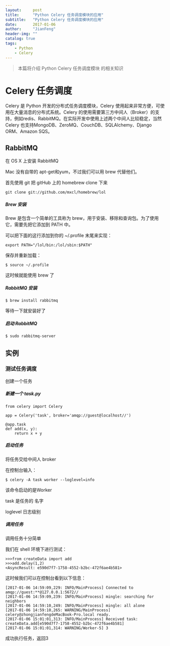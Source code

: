 ```yaml
---
layout:     post
title:      "Python Celery 任务调度模块的应用"
subtitle:   "Python Celery 任务调度模块的应用"
date:       2017-01-06
author:     "JianFeng"
header-img: ""
catalog: true
tags:
    - Python
    - Celery
---
```


> 本篇将介绍 Python Celery 任务调度模块 的相关知识

# Celery 任务调度
Celery 是 Python 开发的分布式任务调度模块，Celery 使用起来非常方便，可使用在大量消息的分布式系统。Celery 的使用需要第三方中间人（Broker）的支持，例如redis、RabbitMQ。在实际开发中使用上述两个中间人比较稳定，当然 Celery 也支持MongoDB、ZeroMQ、CouchDB、SQLAlchemy、Django ORM、Amazon SQS。


## RabbitMQ
在 OS X 上安装 RabbitMQ

Mac 没有自带的 apt-get和yum，不过我们可以用 brew 代替他们。

首先使用 git 把 gitHub 上的 homebrew clone 下来

	git clone git://github.com/mxcl/homebrew/lol
	
	
##### Brew 安装
Brew 是包含一个简单的工具称为 brew，用于安装、移除和查询包。为了使用它，需要先把它添加到 PATH 中。

可以把下面的这行添加到你的 ~/.profile 末尾来实现：

	export PATH="/lol/bin:/lol/sbin:$PATH"

保存并重新加载：

	$ source ~/.profile
 
这时候就能使用 brew 了

##### RabbitMQ 安装

	$ brew install rabbitmq
	
等待一下就安装好了

##### 启动 RabbitMQ

	$ sudo rabbitmq-server
	
	
## 实例

### 测试任务调度

创建一个任务

##### 新建一个 task.py

	from celery import Celery
	
	app = Celery('task', broker='amqp://guest@localhost//')
	
	@app.task
	def add(x, y):
	    return x + y
	    
##### 启动任务
将任务交给中间人 broker 

在控制台输入：

	$ celery -A task worker --loglevel=info 
	
该命令启动的是Worker
	
task 是任务的 名字 

loglevel 日志级别


##### 调用任务

调用任务十分简单

我们在 shell 环境下进行测试：

	>>>from createData import add
	>>>add.delay(1,2)
	<AsyncResult: e590d7f7-1758-4552-b2bc-472f6ae4b581>

这时候我们可以在控制台看到以下信息：

	[2017-01-06 14:59:09,229: INFO/MainProcess] Connected to amqp://guest:**@127.0.0.1:5672//
	[2017-01-06 14:59:09,239: INFO/MainProcess] mingle: searching for neighbors
	[2017-01-06 14:59:10,249: INFO/MainProcess] mingle: all alone
	[2017-01-06 14:59:10,265: WARNING/MainProcess] celery@zhongjianfengdeMacBook-Pro.local ready.
	[2017-01-06 15:01:01,313: INFO/MainProcess] Received task: createData.add[e590d7f7-1758-4552-b2bc-472f6ae4b581]
	[2017-01-06 15:01:01,314: WARNING/Worker-5] 3

成功执行任务，返回3




















